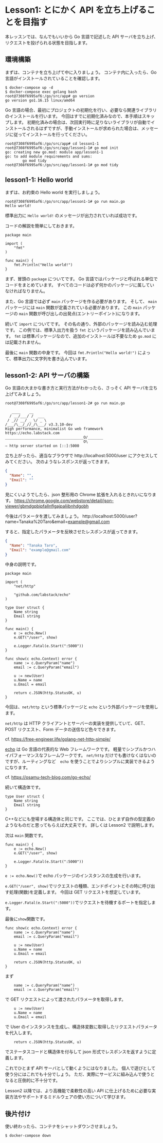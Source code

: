 # Lesson1: とにかく API を立ち上げることを目指す

本レッスンでは、なんでもいいから Go 言語で記述した API サーバを立ち上げ、リクエストを投げられる状態を目指します。

## 環境構築

まずは、コンテナを立ち上げて中に入りましょう。
コンテナ内に入ったら、Go 言語がインストールされていることを確認します。

```
$ docker-compose up -d
$ docker-compose exec golang bash
root@7308f6995af6:/go/src/app# go version
go version go1.16.15 linux/amd64
```

Go 言語の場合、最初にプロジェクトの初期化を行い、必要なら関連ライブラリのインストールを行います。
今回はすでに初期化済みなので、本手順はスキップします。
初期化済みの場合は、次回実行時に足りないライブラリが自動でインストールされるはずですが、手動インストールが求められた場合は、メッセージに従ってインストールを行ってください。

```
root@7308f6995af6:/go/src/app# cd lesson1-1
root@7308f6995af6:/go/src/app/lesson1-1# go mod init
go: creating new go.mod: module app/lesson1-1
go: to add module requirements and sums:
        go mod tidy
root@7308f6995af6:/go/src/app/lesson1-1# go mod tidy
```

## lesson1-1: Hello world

まずは、お約束の Hello world を実行しましょう。

```
root@7308f6995af6:/go/src/app/lesson1-1# go run main.go
Hello world!
```

標準出力に `Hello world!` のメッセージが出力されていれば成功です。

コードの解説を簡単にしておきます。

```golang
package main

import (
	"fmt"
)

func main() {
	fmt.Println("Hello world!")
}
```

まず、冒頭の `package` についてです。
Go 言語ではパッケージと呼ばれる単位でコードをまとめています。
すべてのコードは必ず何かのパッケージに属していなければなりません。

また、Go 言語では必ず `main` パッケージを作る必要があります。
そして、 `main` パッケージには `main` 関数が定義されている必要があります。
この `main` パッケージの `main` 関数が呼び出しの出発点(エントリーポイント)になります。

続いて `import` についてです。
その名の通り、外部のパッケージを読み込む処理です。
この例では、標準入出力を扱う `fmt` というパッケージを読み込んでいます。
`fmt` は標準パッケージなので、追加のインストールは不要なため `go.mod` には記載されません。

最後に `main` 関数の中身です。
今回は `fmt.Println("Hello world!")` によって、標準出力に文字列を書き込んでいます。

## lesson1-2: API サーバの構築

Go 言語の大まかな書き方と実行方法がわかったら、さっそく API サーバを立ち上げてみましょう。

```
root@7308f6995af6:/go/src/app/lesson1-2# go run main.go

   ____    __
  / __/___/ /  ___
 / _// __/ _ \/ _ \
/___/\__/_//_/\___/ v3.3.10-dev
High performance, minimalist Go web framework
https://echo.labstack.com
____________________________________O/_______
                                    O\
⇨ http server started on [::]:5000
```

立ち上がったら、適当なブラウザで http://localhost:5000/user にアクセスしてみてください。
次のようなレスポンスが返ってきます。

```json
{
  "Name": "",
  "Email": ""
}
```

見にくいようでしたら、json 整形用の Chrome 拡張を入れるときれいになります。
https://chrome.google.com/webstore/detail/json-viewer/gbmdgpbipfallnflgajpaliibnhdgobh

今後はパラメータを渡してみましょう。
http://localhost:5000/user?name=Tanaka%20Taro&email=example@gmail.com

すると、指定したパラメータを反映させたレスポンスが返ってきます。

```json
{
  "Name": "Tanaka Taro",
  "Email": "example@gmail.com"
}
```

中身の説明です。

```golang
package main

import (
	"net/http"

	"github.com/labstack/echo"
)

type User struct {
	Name string
	Email string
}

func main() {
	e := echo.New()
	e.GET("/user", show)

	e.Logger.Fatal(e.Start(":5000"))
}

func show(c echo.Context) error {
    name := c.QueryParam("name")
    email := c.QueryParam("email")

	u := new(User)
	u.Name = name
	u.Email = email

	return c.JSON(http.StatusOK, u)
}
```

今回は、`net/http` という標準パッケージと `echo` という外部パッケージを使用します。

`net/http` は HTTP クライアントとサーバーの実装を提供していて、GET、POST リクエスト、Form データの送信など色々できます。

cf. https://free-engineer.life/golang-net-http-simple/

[echo](https://github.com/labstack/echo) は Go 言語の代表的な Web フレームワークです。
軽量でシンプルかつハイパフォーマンスなフレームワークです。
`net/http` だけでも書けなくはないのですが、ルーティングなど　`echo` を使うことでよりシンプルに実装できるようになります。

cf. https://osamu-tech-blog.com/go-echo/

続いて構造体です。

```golang
type User struct {
	Name string
	Email string
}
```

C++などにも登場する構造体と同じです。
ここでは、ひとまず自作の型定義のようなものだと思ってもらえば大丈夫です。
詳しくは Lesson2 で説明します。

次は `main` 関数です。

```golang
func main() {
	e := echo.New()
	e.GET("/user", show)

	e.Logger.Fatal(e.Start(":5000"))
}
```

`e := echo.New()`で echo パッケージのインスタンスの生成を行います。

`e.GET("/user", show)`でリクエストの種類、エンドポイントとその時に呼び出す処理(関数)を定義します。
今回は GET リクエストを想定しています。

`e.Logger.Fatal(e.Start(":5000"))`でリクエストを待機するポートを指定します。

最後に`show`関数です。

```golang
func show(c echo.Context) error {
    name := c.QueryParam("name")
    email := c.QueryParam("email")

	u := new(User)
	u.Name = name
	u.Email = email

	return c.JSON(http.StatusOK, u)
}
```

まず

```golang
    name := c.QueryParam("name")
    email := c.QueryParam("email")
```

で GET リクエストによって渡されたパラメータを取得します。

```golang
	u := new(User)
	u.Name = name
	u.Email = email
```

で User のインスタンスを生成し、構造体変数に取得したリクエストパラメータを代入します。

```golang
	return c.JSON(http.StatusOK, u)
```

でステータスコードと構造体を付与して json 形式でレスポンスを返すように定義します。

これでひとまず API サーバとして動くようにはなりました。
個人で遊びとして使う分にはこれでも十分でしょう。
ただ、実際にサービスに組み込んで使うとなると圧倒的に不十分です。

Lesson2 以降では、より高機能で柔軟性の高い API に仕上げるために必要な実装方法やサポートするミドルウェアの使い方について学びます。

## 後片付け

使い終わったら、コンテナをシャットダウンさせましょう。

```
$ docker-compose down
```
